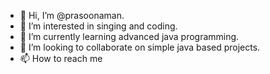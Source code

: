 - 👋 Hi, I’m @prasoonaman.
- 👀 I’m interested in singing and coding.
- 🌱 I’m currently learning advanced java programming.
- 💞️ I’m looking to collaborate on simple java based projects.
- 📫 How to reach me 

<!---
prasoonaman/prasoonaman is a ✨ special ✨ repository because its `README.md` (this file) appears on your GitHub profile.
You can click the Preview link to take a look at your changes.
--->
